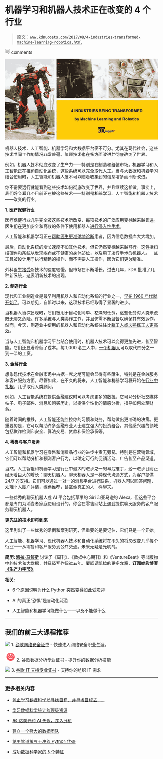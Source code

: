 # 机器学习和机器人技术正在改变的 4 个行业

> 原文：[`www.kdnuggets.com/2017/08/4-industries-transformed-machine-learning-robotics.html`](https://www.kdnuggets.com/2017/08/4-industries-transformed-machine-learning-robotics.html)

![c](img/3d9c022da2d331bb56691a9617b91b90.png) comments

![4 industries](img/4080be1051a90b41f6a9aa2feaba2084.png)

机器人技术、人工智能、机器学习和大数据平台密不可分。尤其在现代社会，这些技术共同工作的情况非常普遍。每项技术也在多方面改进并彻底改变了世界。

例如，机器人技术彻底改变了生产力——特别是在制造和组装市场。机器学习和人工智能正在推动自动化系统，这些系统可以完全取代人工。当与大数据和机器学习结合使用时，人工智能和机器人技术可以随着收集到的信息增多而不断改进。

你不需要远行就能看到这些技术如何彻底改变了世界，并且继续这样做。事实上，我们将会看几个目前正在被这些技术——特别是机器学习、人工智能和机器人技术——改变的行业。

**1\. 医疗保健行业**

医疗保健行业几乎完全被这些技术所改变，每项技术的广泛应用变得越来越普遍。医生们在更加安全和高效的条件下使用机器人[进行侵入性手术](http://www.mayoclinic.org/tests-procedures/robotic-surgery/basics/definition/prc-20013988http:/www.mayoclinic.org/tests-procedures/robotic-surgery/basics/definition/prc-20013988)。

人工智能和机器学习正在[帮助医生更准确地诊断](https://www.techemergence.com/applications-machine-learning-in-pharma-medicine/)患者，因为信息数据库大大增加。

最后，自动化系统的增长速度不如其他技术，但它仍然变得越来越可行。这包括扫描硬件和系统以发现疾病或不健康的身体部位，以及用于进行手术的机器人。一些工具被设计用于执行精确的操作，而不需要人工操作，因为它们更为精准。

外科医生[接受](https://idataresearch.com/product/global-market-report-for-surgical-robotics-systems-2017-medcore/)新技术的速度较慢，但市场在不断增长。过去几年，FDA 批准了几种新系统，这表明新技术的出现。

**2\. 制造行业**

现代和工业制造业是最早利用机器人和自动化系统的行业之一，[早在 1960 年代就开始了](https://www.robotics.org/joseph-engelberger/unimate.cfm)。可以想见，自那时以来，这项技术已经取得了显著的进步。

当机器人首次出现时，它们被用于自动化简单、枯燥的任务，这些任务对人类来说既无聊又危险。许多系统与人类协作工作，并且仍需不断监督以确保其有效运作。然而，今天，制造业中使用的机器人和自动化系统往往比[新工人或未熟练工人更高效](https://techcrunch.com/2016/10/09/industrial-robots-will-replace-manufacturing-jobs-and-thats-a-good-thing/)。

当与人工智能和机器学习平台结合使用时，机器人技术可以变得更加先进，甚至智能。它们还显著降低了成本。每 1,000 名工人中，[一个机器人](https://www.sciencealert.com/new-statistics-reveal-the-scale-of-robots-replacing-human-workers)可以取代四分之一到一半的工资。

**3\. 金融行业**

想象现代技术在金融市场中占据一席之地可能会显得有些陌生，特别是在金融服务和客户服务方面。尽管如此，在不久的将来，人工智能和机器学习将开始在[行业中扎根](https://www.techemergence.com/machine-learning-in-finance-applications/)，几乎取代人类顾问。

例如，人工智能系统在提供金融建议时可以考虑更多的数据。它可以分析社交媒体帖子、电子邮件、消息和购买历史，以提供个性化的情感分析，指导如何处理财务。

随着时间的推移，人工智能还能监控你的习惯和财务，帮助做出更准确的决策。更重要的是，它可以帮助许多金融专业人士建立强大的投资组合。其他感兴趣的领域包括欺诈检测和安全、算法交易、贷款和保险承保等。

**4\. 零售与客户服务**

人工智能和机器学习在零售和消费品行业的进步中责无旁贷。特别是在营销领域，它们可以帮助分析和预测客户行为，以确定可行的促销活动、广告甚至产品渠道。

当然，人工智能和机器学习是行业中最大的进步之一的幕后推手，这一进步目前正经历着巨大的增长：聊天机器人。聊天机器人是一种现代沟通方式，为客户提供 24/7 的支持。它们可以通过一对一的消息平台进行联系，机器人可以回答问题，处理个人账户详情，提供推荐，甚至像真正的人一样聊天。

一些优秀的聊天机器人或 AI 平台包括苹果的 Siri 和亚马逊的 Alexa，但这些平台都是专门为消费者家庭使用设计的。你会在零售网站上遇到提供聊天服务的客户服务聊天机器人。

**更先进的技术即将到来**

这里列出了一些优秀的示例和案例研究，但重要的是要记住，它们只是一个开始。

人工智能、机器学习、现代机器人技术和自动化系统将在不久的将来改变几乎每个行业——从零售和客户服务到公共交通。未来无疑是光明的。

**简历: [凯拉·马修斯](http://productivitybytes.com/subscribe-to-productivity-bytes/)** 讨论了《周刊》、《数据中心期刊》和《VentureBeat》等出版物中的技术和大数据，并已经写作超过五年。要阅读凯拉的更多文章，[**订阅她的博客《生产力字节》**](http://productivitybytes.com/subscribe-to-productivity-bytes/)。

**相关**:

+   6 个原因说明为什么 Python 突然变得如此受欢迎

+   AI 的真正“恐惧”是自动化泛滥

+   人工智能和机器学习能做什么——以及不能做什么

* * *

## 我们的前三大课程推荐

![](img/0244c01ba9267c002ef39d4907e0b8fb.png) 1\. [谷歌网络安全证书](https://www.kdnuggets.com/google-cybersecurity) - 快速进入网络安全职业生涯。

![](img/e225c49c3c91745821c8c0368bf04711.png) 2\. [谷歌数据分析专业证书](https://www.kdnuggets.com/google-data-analytics) - 提升你的数据分析技能

![](img/0244c01ba9267c002ef39d4907e0b8fb.png) 3\. [谷歌 IT 支持专业证书](https://www.kdnuggets.com/google-itsupport) - 支持你的组织 IT 需求

* * *

### 更多相关内容

+   [停止学习数据科学以寻找目标，并寻找目标去……](https://www.kdnuggets.com/2021/12/stop-learning-data-science-find-purpose.html)

+   [学习数据科学统计的顶级资源](https://www.kdnuggets.com/2021/12/springboard-top-resources-learn-data-science-statistics.html)

+   [90 亿美元的 AI 失败，深入分析](https://www.kdnuggets.com/2021/12/9b-ai-failure-examined.html)

+   [建立一个强大的数据团队](https://www.kdnuggets.com/2021/12/build-solid-data-team.html)

+   [使用管道编写干净的 Python 代码](https://www.kdnuggets.com/2021/12/write-clean-python-code-pipes.html)

+   [成功数据科学家的 5 个特征](https://www.kdnuggets.com/2021/12/5-characteristics-successful-data-scientist.html)
